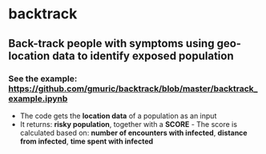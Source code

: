 # backtrack

## Back-track people with symptoms using geo-location data to identify exposed population

### See the example: https://github.com/gmuric/backtrack/blob/master/backtrack_example.ipynb

* The code gets the **location data** of a population as an input
* It returns: **risky population**, together with a **SCORE** - The score is calculated based on: **number of encounters with infected**, **distance from infected**, **time spent with infected**

